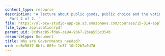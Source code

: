 ```yaml
---
content_type: resource
description: 'A lecture about public goods, public choice and the voting paradox.
  Part 2 of 2. '
file: https://ol-ocw-studio-app-qa.s3.amazonaws.com/courses/15-014-applied-macro-and-international-economics-ii-spring-2016/ed8e56370bfc803e1e3710e22b7a0d7d_MIT15_014S16_L13Choice.pdf
file_type: application/pdf
parent_uid: 8cd9ac85-fda6-ce94-9367-2bea556c354b
resourcetype: Document
title: Why are Governments needed?
uid: ed8e5637-0bfc-803e-1e37-10e22b7a0d7d
---
```

